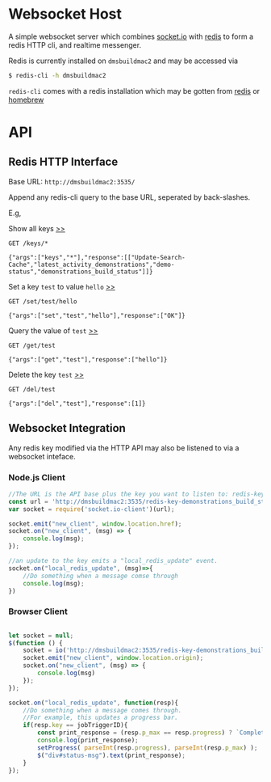 # Websocket Host

A simple websocket server which combines [socket.io](https://socket.io/docs/) with [redis](https://redis.io/commands) to form a redis HTTP cli, and realtime messenger.

Redis is currently installed on `dmsbuildmac2` and may be accessed via

```bash
$ redis-cli -h dmsbuildmac2
```

`redis-cli` comes with a redis installation which may be gotten from [redis](https://redis.io/download) or [homebrew](https://formulae.brew.sh/formula/redis#default)

# API

## Redis HTTP Interface

Base URL: `http://dmsbuildmac2:3535/`

Append any redis-cli query to the base URL, seperated by back-slashes.

E.g,

Show all keys [>>](http://dmsbuildmac2:3535/keys/*)

```curl
GET /keys/*

{"args":["keys","*"],"response":[["Update-Search-Cache","latest_activity_demonstrations","demo-status","demonstrations_build_status"]]}
```

Set a key `test` to value `hello` [>>](http://dmsbuildmac2:3535/set/test/hello)

```curl
GET /set/test/hello

{"args":["set","test","hello"],"response":["OK"]}
```

Query the value of `test` [>>](http://dmsbuildmac2:3535/get/test)

```curl
GET /get/test

{"args":["get","test"],"response":["hello"]}
```

Delete the key `test` [>>](http://dmsbuildmac2:3535)

```curl
GET /del/test

{"args":["del","test"],"response":[1]}
```

## Websocket Integration

Any redis key modified via the HTTP API may also be listened to via a websocket inteface.

### Node.js Client

```javascript
//The URL is the API base plus the key you want to listen to: redis-key-<key name>
const url = 'http://dmsbuildmac2:3535/redis-key-demonstrations_build_status';
var socket = require('socket.io-client')(url);

socket.emit("new_client", window.location.href);
socket.on("new_client", (msg) => {
    console.log(msg);
});

//an update to the key emits a "local_redis_update" event.
socket.on("local_redis_update", (msg)=>{
    //Do something when a message comse through
    console.log(msg);
})
```

### Browser Client

```javascript

let socket = null;
$(function () {
    socket = io('http://dmsbuildmac2:3535/redis-key-demonstrations_build_status');
    socket.emit("new_client", window.location.origin);
    socket.on("new_client", (msg) => {
        console.log(msg)
    });
});

socket.on("local_redis_update", function(resp){
    //Do something when a message comes through.
    //For example, this updates a progress bar.
    if(resp.key == jobTriggerID){
        const print_response = (resp.p_max == resp.progress) ? `Complete.  Files saved to ${resp.msg}` : `${resp.msg} category ${resp.progress} of ${resp.p_max}`;
        console.log(print_response);
        setProgress( parseInt(resp.progress), parseInt(resp.p_max) );
        $("div#status-msg").text(print_response);
    }
});
```